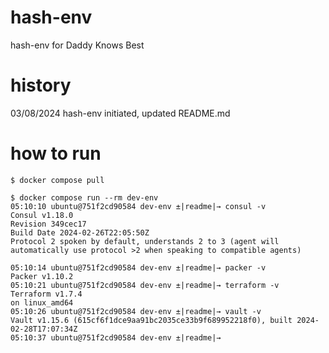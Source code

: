 # hash-env
hash-env for Daddy Knows Best

# history
03/08/2024 hash-env initiated, updated README.md

# how to run

```
$ docker compose pull

$ docker compose run --rm dev-env
05:10:10 ubuntu@751f2cd90584 dev-env ±|readme|→ consul -v
Consul v1.18.0
Revision 349cec17
Build Date 2024-02-26T22:05:50Z
Protocol 2 spoken by default, understands 2 to 3 (agent will automatically use protocol >2 when speaking to compatible agents)

05:10:14 ubuntu@751f2cd90584 dev-env ±|readme|→ packer -v
Packer v1.10.2
05:10:21 ubuntu@751f2cd90584 dev-env ±|readme|→ terraform -v
Terraform v1.7.4
on linux_amd64
05:10:26 ubuntu@751f2cd90584 dev-env ±|readme|→ vault -v
Vault v1.15.6 (615cf6f1dce9aa91bc2035ce33b9f689952218f0), built 2024-02-28T17:07:34Z
05:10:37 ubuntu@751f2cd90584 dev-env ±|readme|→
